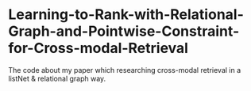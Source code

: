# Learning-to-Rank-with-Relational-Graph-and-Pointwise-Constraint-for-Cross-modal-Retrieval
The code about my paper which researching cross-modal retrieval in a listNet &amp; relational graph way.
